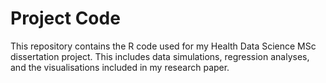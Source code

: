 # Project Code
This repository contains the R code used for my Health Data Science MSc dissertation project.
This includes data simulations, regression analyses, and the visualisations included in my research paper.
